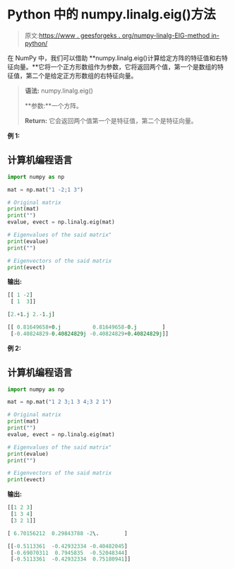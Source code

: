 # Python 中的 numpy.linalg.eig()方法

> 原文:[https://www . geesforgeks . org/numpy-linalg-EIG-method in-python/](https://www.geeksforgeeks.org/numpy-linalg-eig-method-in-python/)

在 NumPy 中，我们可以借助 **numpy.linalg.eig()计算给定方阵的特征值和右特征向量。**它将一个正方形数组作为参数，它将返回两个值，第一个是数组的特征值，第二个是给定正方形数组的右特征向量。

> **语法:** numpy.linalg.eig()
> 
> **参数:**一个方阵。
> 
> **Return:** 它会返回两个值第一个是特征值，第二个是特征向量。

**例 1:**

## 计算机编程语言

```py
import numpy as np

mat = np.mat("1 -2;1 3")

# Original matrix
print(mat)
print("")
evalue, evect = np.linalg.eig(mat)

# Eigenvalues of the said matrix"
print(evalue)
print("")

# Eigenvectors of the said matrix
print(evect)
```

**输出:**

```py
[[ 1 -2]
 [ 1  3]]

[2.+1.j 2.-1.j]

[[ 0.81649658+0.j          0.81649658-0.j        ]
 [-0.40824829-0.40824829j -0.40824829+0.40824829j]]

```

**例 2:**

## 计算机编程语言

```py
import numpy as np

mat = np.mat("1 2 3;1 3 4;3 2 1")

# Original matrix
print(mat)
print("")
evalue, evect = np.linalg.eig(mat)

# Eigenvalues of the said matrix"
print(evalue)
print("")

# Eigenvectors of the said matrix
print(evect)
```

**输出:**

```py
[[1 2 3]
 [1 3 4]
 [3 2 1]]

[ 6.70156212  0.29843788 -2\.        ]

[[-0.5113361  -0.42932334 -0.40482045]
 [-0.69070311  0.7945835  -0.52048344]
 [-0.5113361  -0.42932334  0.75180941]]

```